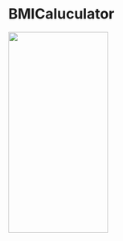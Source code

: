 
# BMICaluculator


<img src="https://github.com/testuroo/BMICaluculator/assets/145014365/aeea3725-ce6a-4d22-8a6b-a5ce12a48cd4" width="198px" height="400">





